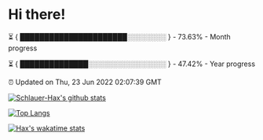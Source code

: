 # Hi there!

⏳ { ██████████████████████░░░░░░░░ } - 73.63% - Month progress

⏳ { ██████████████░░░░░░░░░░░░░░░░ } - 47.42% - Year progress

⏰ Updated on Thu, 23 Jun 2022 02:07:39 GMT


[![Schlauer-Hax's github stats](https://github-readme-stats.vercel.app/api?username=Schlauer-Hax&show_icons=true&theme=dark&count_private=true)](https://github.com/Schlauer-Hax)


[![Top Langs](https://github-readme-stats.vercel.app/api/top-langs/?username=Schlauer-Hax&layout=compact&theme=dark)](https://github.com/Schlauer-Hax?tab=repositories)


[![Hax's wakatime stats](https://github-readme-stats.vercel.app/api/wakatime?username=Hax&theme=dark)](https://wakatime.com/@Hax)


